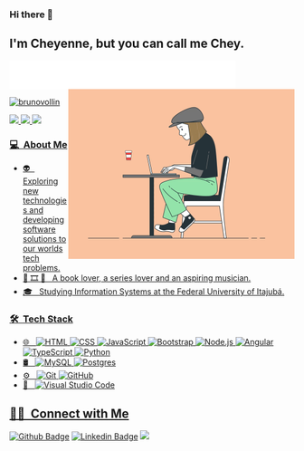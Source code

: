 ### Hi there 👋

## I'm Cheyenne, but you can call me Chey.

  <img align="center" width="400" src="https://github.com/cheycattani/cheycattani/blob/main/phrase.svg" alt="Pedro Nogueira Barboza" />
  <img align="right" width="400" src="https://github.com/cheycattani/cheycattani/blob/main/cheyProgramando.gif" alt="Programming-gif" />



  <a href="https://github.com/cheycattani">
    <p><img  width="555em"  src="https://github-readme-streak-stats.herokuapp.com/?user=cheycattani&theme=maroongold"
    alt="brunovollin" /></p>
  <img height="130em" src="https://github-readme-stats.vercel.app/api?username=cheycattani&show_icons=true&theme=maroongold&include_all_commits=true&count_private=true"/>
  <img  height="130em" src="https://github-readme-stats.vercel.app/api/top-langs/?username=cheycattani&hide=c,makefile,assembly,c%2B%2B&layout=compact&langs_count=7&theme=maroongold"/> 

   
  <img height="165em" src="https://github-profile-trophy.vercel.app/?username=cheycattani&theme=onedark&no-frame=true&row=1&&margin-w=20&no-bg=true"/>
 

### 💻 &nbsp;About Me 

- 👽 &nbsp; Exploring new technologies and developing software solutions to our worlds tech problems.
- 📕 🎞️ 🎸 &nbsp; A book lover, a series lover and an aspiring musician.
- 🎓 &nbsp; Studying Information Systems at the Federal University of Itajubá.


### 🛠 &nbsp;Tech Stack

- 🌐 &nbsp;
  ![HTML](https://img.shields.io/badge/-HTML-333333?style=flat&logo=HTML5)
  ![CSS](https://img.shields.io/badge/-CSS-333333?style=flat&logo=CSS3&logoColor=1572B6)
  ![JavaScript](https://img.shields.io/badge/-JavaScript-333333?style=flat&logo=javascript)
  ![Bootstrap](https://img.shields.io/badge/-Bootstrap-333333?style=flat&logo=bootstrap&logoColor=563D7C)
  ![Node.js](https://img.shields.io/badge/-Node.js-333333?style=flat&logo=node.js)
  ![Angular](https://img.shields.io/badge/Angular-DD0031?style=for-the-badge&logo=angular&logoColor=white)
  ![TypeScript](https://img.shields.io/badge/TypeScript-007ACC?style=for-the-badge&logo=typescript&logoColor=white)
  ![Python](https://badges.aleen42.com/src/python.svg)
- 🛢 &nbsp;
  ![MySQL](https://img.shields.io/badge/MySQL-00000F?style=for-the-badge&logo=mysql&logoColor=white)
  ![Postgres](https://img.shields.io/badge/PostgreSQL-316192?style=for-the-badge&logo=postgresql&logoColor=white)
- ⚙️ &nbsp;
  ![Git](https://img.shields.io/badge/-Git-333333?style=flat&logo=git)
  ![GitHub](https://img.shields.io/badge/-GitHub-333333?style=flat&logo=github)
- 🔧 &nbsp;
  ![Visual Studio Code](https://img.shields.io/badge/-Visual%20Studio%20Code-333333?style=flat&logo=visual-studio-code&logoColor=007ACC)

##  🤝🏻 &nbsp;Connect with Me
[![Github Badge](https://img.shields.io/badge/-Github-000?style=flat-square&logo=Github&logoColor=white&link=https://github.com/cheycattani)](https://github.com/cheycattani)
[![Linkedin Badge](https://img.shields.io/badge/-LinkedIn-blue?style=flat-square&logo=Linkedin&logoColor=white&link=https://www.linkedin.com/in/cheyenne-cattani)](https://www.linkedin.com/in/cheyenne-cattani)
<a href="https://www.instagram.com/cheyennecattani" target="_blank"><img src="https://img.shields.io/badge/-Instagram-%23E4405F?style=flat-square&logo=instagram&logoColor=white"></a>
